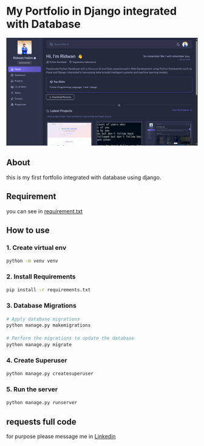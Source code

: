 # My Portfolio in Django integrated with Database
![Project Screenshot](images/web-portfolio-ridwaanhall.png)

## About
this is my first fortfolio integrated with database using django.

## Requirement
you can see in [requirement.txt](https://github.com/ridwaanhall/my-portfolio/blob/main/requirement.txt)

## How to use

### 1. Create virtual env
```bash
python -m venv venv
```
### 2. Install Requirements
```bash
pip install -r requirements.txt
```
### 3. Database Migrations
```bash
# Apply database migrations
python manage.py makemigrations

# Perform the migrations to update the database
python manage.py migrate

```
### 4. Create Superuser
```bash
python manage.py createsuperuser
```
### 5. Run the server
```bash
python manage.py runserver
```

## requests full code
for purpose please message me in [Linkedin](https://www.linkedin.com/in/ridwaanhall/)